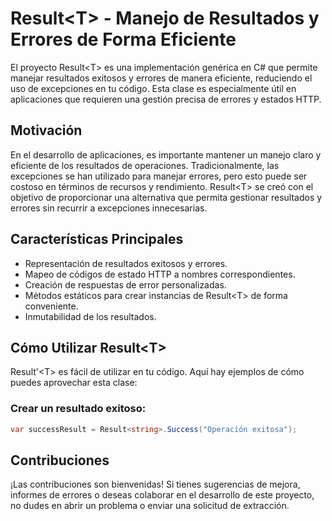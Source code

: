 
# Result\<T\> - Manejo de Resultados y Errores de Forma Eficiente

El proyecto Result\<T\> es una implementación genérica en C# que permite manejar resultados exitosos y errores de manera eficiente, reduciendo el uso de excepciones en tu código. Esta clase es especialmente útil en aplicaciones que requieren una gestión precisa de errores y estados HTTP.

## Motivación

En el desarrollo de aplicaciones, es importante mantener un manejo claro y eficiente de los resultados de operaciones. Tradicionalmente, las excepciones se han utilizado para manejar errores, pero esto puede ser costoso en términos de recursos y rendimiento. Result\<T\> se creó con el objetivo de proporcionar una alternativa que permita gestionar resultados y errores sin recurrir a excepciones innecesarias.

## Características Principales

- Representación de resultados exitosos y errores.
- Mapeo de códigos de estado HTTP a nombres correspondientes.
- Creación de respuestas de error personalizadas.
- Métodos estáticos para crear instancias de Result\<T\> de forma conveniente.
- Inmutabilidad de los resultados.

## Cómo Utilizar Result\<T\>

Result'<T\> es fácil de utilizar en tu código. Aquí hay ejemplos de cómo puedes aprovechar esta clase:

### Crear un resultado exitoso:

```csharp
var successResult = Result<string>.Success("Operación exitosa");
```

## Contribuciones

¡Las contribuciones son bienvenidas! Si tienes sugerencias de mejora, informes de errores o deseas colaborar en el desarrollo de este proyecto, no dudes en abrir un problema o enviar una solicitud de extracción.
